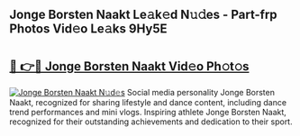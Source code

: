## Jonge Borsten Naakt Le𝚊k𝚎d N𝚞𝚍es - Part-frp Photos Vid𝚎o Le𝚊ks 9Hy5E

# <h2><a href="http://fb3jj1e.evod.top/?m=Jonge+Borsten+Naakt">🔗 👉🔴 Jonge Borsten Naakt Vid𝚎o Ph𝚘t𝚘s</a></h2>

[![Jonge Borsten Naakt N𝚞d𝚎s](https://i.imgur.com/8V9OHl7.gif)](http://fb3jj1e.evod.top/?m=Jonge+Borsten+Naakt)
Social media personality Jonge Borsten Naakt, recognized for sharing lifestyle and dance content, including dance trend performances and mini vlogs. Inspiring athlete Jonge Borsten Naakt, recognized for their outstanding achievements and dedication to their sport. 
